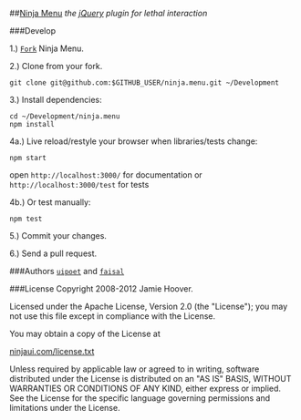 ##[Ninja Menu](http://ninjaui.com/menu)
*the [jQuery](http://jquery.com/ "jQuery 1.7+") plugin for lethal interaction*

###Develop

1.) [`Fork`](fork_select) Ninja Menu.

2.) Clone from your fork.

    git clone git@github.com:$GITHUB_USER/ninja.menu.git ~/Development

3.) Install dependencies:

    cd ~/Development/ninja.menu
    npm install

4a.) Live reload/restyle your browser when libraries/tests change:

    npm start

open `http://localhost:3000/` for documentation or `http://localhost:3000/test` for tests

4b.) Or test manually:

    npm test

5.) Commit your changes.

6.) Send a pull request.

###Authors
[`uipoet`](https://github.com/uipoet "Jamie Hoover") and [`faisal`](https://github.com/faisal "Faisal N. Jawdat")

###License
Copyright 2008-2012 Jamie Hoover.

Licensed under the Apache License, Version 2.0 (the "License");
you may not use this file except in compliance with the License.

You may obtain a copy of the License at

[ninjaui.com/license.txt](http://ninjaui.com/license.txt)

Unless required by applicable law or agreed to in writing, software
distributed under the License is distributed on an "AS IS" BASIS,
WITHOUT WARRANTIES OR CONDITIONS OF ANY KIND, either express or implied.
See the License for the specific language governing permissions and
limitations under the License.
